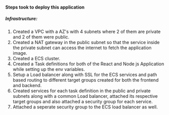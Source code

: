 #### Steps took to deploy this application

##### Infrastructure:
1. Created a VPC with a AZ's with 4 subnets where 2 of them are private and 2 of them were public.
2. Created a NAT gateway in the public subnet so that the service inside the private subnet can access the internet to fetch the application image.
3. Created a ECS cluster.
4. Created a Task definitions for both of the React and Node js Application while setting up the env variables.
5. Setup a Load balancer along with SSL for the ECS services and path based routing to different target groups created for both the frontend and backend. 
6. Created services for each task definition in the public and private subnets along with a common Load balancer, attached its respective target groups and also attached a security group for each service.
7. Attached a seperate security group to the ECS load balancer as well.